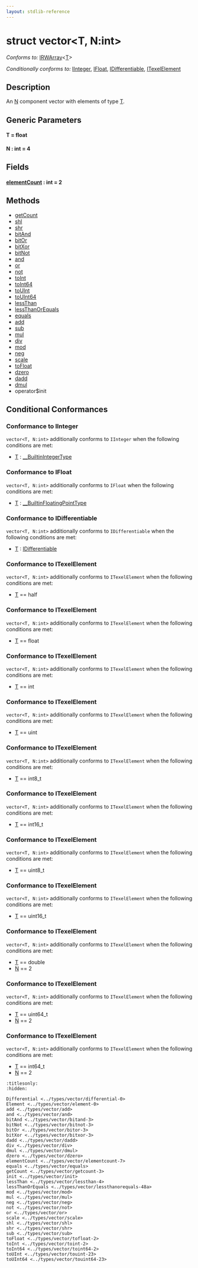 ```yaml
---
layout: stdlib-reference
---
```


# struct vector\<T, N:int\>

*Conforms to:* [IRWArray](../../interfaces/irwarray-0123/index.html)\<[T](../../interfaces/irwarray-0123/index.html#typeparam-T)\>

*Conditionally conforms to:* [IInteger](../../interfaces/iinteger-01/index.html), [IFloat](../../interfaces/ifloat-01/index.html), [IDifferentiable](../../interfaces/idifferentiable-01/index.html), [ITexelElement](../../interfaces/itexelelement-016/index.html)

## Description

An <span class='code'><a href="index.html#decl-N" class="code_var">N</a></span> component vector with elements of type <span class='code'><a href="index.html#typeparam-T" class="code_type">T</a></span>.


## Generic Parameters

####  <a id="typeparam-T"></a>T  = float
####  <a id="decl-N"></a>N  : int = 4

## Fields

####  <a id="decl-elementCount"></a>[elementCount](elementcount-7.html) : int = 2

## Methods

* [getCount](getcount-3.html)
* [shl](shl.html)
* [shr](shr.html)
* [bitAnd](bitand-3.html)
* [bitOr](bitor-3.html)
* [bitXor](bitxor-3.html)
* [bitNot](bitnot-3.html)
* [and](and.html)
* [or](or.html)
* [not](not.html)
* [toInt](toint-2.html)
* [toInt64](toint64-2.html)
* [toUInt](touint-23.html)
* [toUInt64](touint64-23.html)
* [lessThan](lessthan-4.html)
* [lessThanOrEquals](lessthanorequals-48a.html)
* [equals](equals.html)
* [add](add.html)
* [sub](sub.html)
* [mul](mul.html)
* [div](div.html)
* [mod](mod.html)
* [neg](neg.html)
* [scale](scale.html)
* [toFloat](tofloat-2.html)
* [dzero](dzero.html)
* [dadd](dadd.html)
* [dmul](dmul.html)
* operator$init

## Conditional Conformances

### Conformance to IInteger
`vector<T, N:int>` additionally conforms to `IInteger` when the following conditions are met:

  * [T](index.html#typeparam-T) : [\_\_BuiltinIntegerType](../../interfaces/0_builtinintegertype-029g/index.html)
### Conformance to IFloat
`vector<T, N:int>` additionally conforms to `IFloat` when the following conditions are met:

  * [T](index.html#typeparam-T) : [\_\_BuiltinFloatingPointType](../../interfaces/0_builtinfloatingpointtype-029hm/index.html)
### Conformance to IDifferentiable
`vector<T, N:int>` additionally conforms to `IDifferentiable` when the following conditions are met:

  * [T](index.html#typeparam-T) : [IDifferentiable](../../interfaces/idifferentiable-01/index.html)
### Conformance to ITexelElement
`vector<T, N:int>` additionally conforms to `ITexelElement` when the following conditions are met:

  * [T](index.html#typeparam-T) == half
### Conformance to ITexelElement
`vector<T, N:int>` additionally conforms to `ITexelElement` when the following conditions are met:

  * [T](index.html#typeparam-T) == float
### Conformance to ITexelElement
`vector<T, N:int>` additionally conforms to `ITexelElement` when the following conditions are met:

  * [T](index.html#typeparam-T) == int
### Conformance to ITexelElement
`vector<T, N:int>` additionally conforms to `ITexelElement` when the following conditions are met:

  * [T](index.html#typeparam-T) == uint
### Conformance to ITexelElement
`vector<T, N:int>` additionally conforms to `ITexelElement` when the following conditions are met:

  * [T](index.html#typeparam-T) == int8\_t
### Conformance to ITexelElement
`vector<T, N:int>` additionally conforms to `ITexelElement` when the following conditions are met:

  * [T](index.html#typeparam-T) == int16\_t
### Conformance to ITexelElement
`vector<T, N:int>` additionally conforms to `ITexelElement` when the following conditions are met:

  * [T](index.html#typeparam-T) == uint8\_t
### Conformance to ITexelElement
`vector<T, N:int>` additionally conforms to `ITexelElement` when the following conditions are met:

  * [T](index.html#typeparam-T) == uint16\_t
### Conformance to ITexelElement
`vector<T, N:int>` additionally conforms to `ITexelElement` when the following conditions are met:

  * [T](index.html#typeparam-T) == double
  * [N](index.html#decl-N) == 2
### Conformance to ITexelElement
`vector<T, N:int>` additionally conforms to `ITexelElement` when the following conditions are met:

  * [T](index.html#typeparam-T) == uint64\_t
  * [N](index.html#decl-N) == 2
### Conformance to ITexelElement
`vector<T, N:int>` additionally conforms to `ITexelElement` when the following conditions are met:

  * [T](index.html#typeparam-T) == int64\_t
  * [N](index.html#decl-N) == 2

```{toctree}
:titlesonly:
:hidden:

Differential <../types/vector/differential-0>
Element <../types/vector/element-0>
add <../types/vector/add>
and <../types/vector/and>
bitAnd <../types/vector/bitand-3>
bitNot <../types/vector/bitnot-3>
bitOr <../types/vector/bitor-3>
bitXor <../types/vector/bitxor-3>
dadd <../types/vector/dadd>
div <../types/vector/div>
dmul <../types/vector/dmul>
dzero <../types/vector/dzero>
elementCount <../types/vector/elementcount-7>
equals <../types/vector/equals>
getCount <../types/vector/getcount-3>
init <../types/vector/init>
lessThan <../types/vector/lessthan-4>
lessThanOrEquals <../types/vector/lessthanorequals-48a>
mod <../types/vector/mod>
mul <../types/vector/mul>
neg <../types/vector/neg>
not <../types/vector/not>
or <../types/vector/or>
scale <../types/vector/scale>
shl <../types/vector/shl>
shr <../types/vector/shr>
sub <../types/vector/sub>
toFloat <../types/vector/tofloat-2>
toInt <../types/vector/toint-2>
toInt64 <../types/vector/toint64-2>
toUInt <../types/vector/touint-23>
toUInt64 <../types/vector/touint64-23>
```
